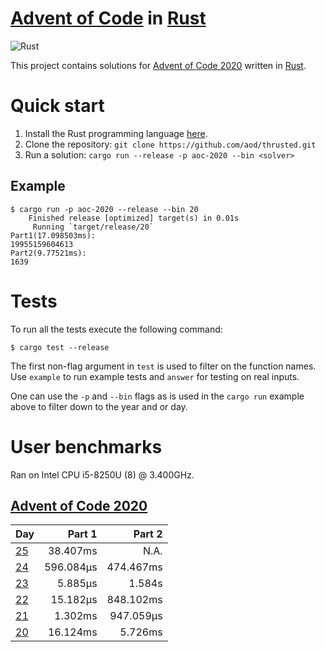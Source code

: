 # [Advent of Code][aoc] in [Rust][rust]

![Rust](https://github.com/aod/thrusted/workflows/Rust/badge.svg)

This project contains solutions for [Advent of Code 2020][aoc_2020] written in [Rust][rust].

# Quick start

1. Install the Rust programming language [here][rust_install].
2. Clone the repository: `git clone https://github.com/aod/thrusted.git`
2. Run a solution: `cargo run --release -p aoc-2020 --bin <solver>`

## Example

```
$ cargo run -p aoc-2020 --release --bin 20
    Finished release [optimized] target(s) in 0.01s
     Running `target/release/20`
Part1(17.098503ms):
19955159604613
Part2(9.77521ms):
1639
```

# Tests

To run all the tests execute the following command:

```
$ cargo test --release
```

The first non-flag argument in `test` is used to filter on the function names.
Use `example` to run example tests and `answer` for testing on real inputs.

One can use the `-p` and `--bin` flags as is used in the `cargo run` example
above to filter down to the year and or day.

# User benchmarks

Ran on Intel CPU i5-8250U (8) @ 3.400GHz.

## [Advent of Code 2020][aoc_2020]

| Day                | Part 1    | Part 2    |
|--------------------|----------:|----------:|
| [25][aoc_2020_25]  |  38.407ms |      N.A. |
| [24][aoc_2020_24]  | 596.084µs | 474.467ms |
| [23][aoc_2020_23]  |   5.885µs |   1.584s  |
| [22][aoc_2020_22]  |  15.182µs | 848.102ms |
| [21][aoc_2020_21]  |   1.302ms | 947.059µs |
| [20][aoc_2020_20]  |  16.124ms |   5.726ms |

[rust]: https://www.rust-lang.org
[rust_install]: https://www.rust-lang.org/tools/install
[aoc]: https://adventofcode.com
[aoc_2020]: https://adventofcode.com/2020
[aoc_2020_25]: https://adventofcode.com/2020/day/25
[aoc_2020_24]: https://adventofcode.com/2020/day/24
[aoc_2020_23]: https://adventofcode.com/2020/day/23
[aoc_2020_22]: https://adventofcode.com/2020/day/22
[aoc_2020_21]: https://adventofcode.com/2020/day/21
[aoc_2020_20]: https://adventofcode.com/2020/day/20
